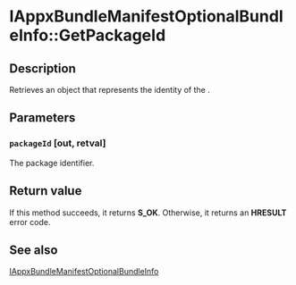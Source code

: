 # IAppxBundleManifestOptionalBundleInfo::GetPackageId

## Description

Retrieves an object that represents the identity of the <OptionalBundle>.

## Parameters

### `packageId` [out, retval]

The package identifier.

## Return value

If this method succeeds, it returns **S_OK**. Otherwise, it returns an **HRESULT** error code.

## See also

[IAppxBundleManifestOptionalBundleInfo](https://learn.microsoft.com/windows/desktop/api/appxpackaging/nn-appxpackaging-iappxbundlemanifestoptionalbundleinfo)
